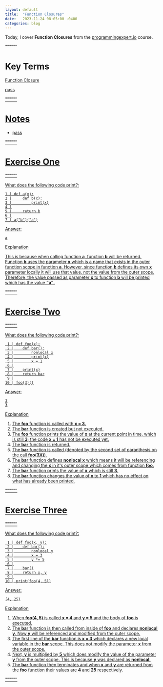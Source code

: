 ```yaml
---
layout: default
title:  "Function Closures"
date:   2023-11-24 08:05:00 -0400
categories: blog
---
```


Today, I cover __Function Closures__ from the [programmingexpert.io][course-site] course.

""""""

# Key Terms

<u>Function Closure<u>

pass

""""""

# Notes

- pass

""""""

# Exercise One

""""""

What does the following code print?:

    1 | def a(x):
    2 |     def b(x):
    3 |         print(x)
    4 |
    5 |     return b
    6 |
    7 | a("b")("a")

<u>Answer<u>:

    a

<u>Explanation<u>

This is because when calling function __a__, function __b__ will be returned. Function __b__ uses the parameter __x__ which is a name that exists in the outer function scope in function __a__. However, since function __b__ defines its own __x__ parameter locally it will use that value, not the value from the outer scope. Therefore, the value passed as parameter __x__ to function __b__ will be printed which has the value __"a"__.

""""""

# Exercise Two

""""""

What does the following code print?:

     1 | def foo(x):
     2 |    def bar():
     3 |        nonlocal x
     4 |        print(x)
     5 |        x = 1
     6 |
     7 |    print(x)
     8 |    return bar
     9 |
    10 | foo(3)()

<u>Answer<u>:

    3
    3

<u>Explanation<u>

1. The __foo__ function is called with __x = 3__.
2. The __bar__ function is created but not executed.
3. The __foo__ function prints the value of __x__ at the current point in time, which is still __3__; the code __x = 1__ has not be executed yet.
4. The __bar__ function is returned.
5. The __bar__ function is called (denoted by the second set of paranthesis on the call __foo(3)()__).
6. The __bar__ function defines __nonlocal x__ which means it will be referencing and changing the __x__ in it's outer scope which comes from function __foo__.
7. The __bar__ function prints the value of __x__ which is still __3__.
8. The __bar__ function changes the value of __x__ to __1__ which has no effect on what has already been printed.

""""""

# Exercise Three

""""""

What does the following code print?:

     1 | def foo(x, y):
     2 |    def bar():
     3 |        nonlocal y
     4 |        x = 3
     5 |        y *= 5
     6 |
     7 |    bar()
     8 |    return x, y
     9 |
    10 | print(foo(4, 5))

<u>Answer<u>:

    (4, 25)

<u>Explanation<u>

1. When __foo(4, 5)__ is called __x = 4__ and __y = 5__ and the body of __foo__ is executed.
2. The __bar__ function is then called from inside of __foo__ and declares __nonlocal y__. Now __y__ will be referenced and modified from the outer scope.
3. The first line of the __bar__ function is __x = 3__ which declares a new local variable in the __bar__ scope. This does not modify the parameter __x__ from the outer scope.
4. Next, __y__ is multiplied by __5__ which does modify the value of the parameter __y__ from the outer scope. This is because __y__ was declared as __nonlocal__.
5. The __bar__ function then terminates and when __x__ and __y__ are returned from the __foo__ function their values are __4__ and __25__ respectively.

""""""

[course-site]: https://www.programmingexpert.io/index